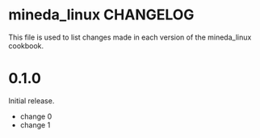 # mineda_linux CHANGELOG

This file is used to list changes made in each version of the mineda_linux cookbook.

# 0.1.0

Initial release.

- change 0
- change 1

